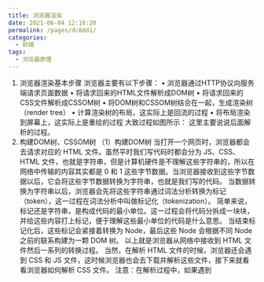 ```yaml
---
title: 浏览器渲染
date: 2021-06-04 12:16:20
permalink: /pages/dc8dd1/
categories:
  - 前端
tags:
  - 浏览器原理
---
```

1. 浏览器渲染基本步骤
浏览器主要有以下步骤：
• 浏览器通过HTTP协议向服务端请求页面数据
• 将请求回来的HTML文件解析成DOM树
• 将请求回来的CSS文件解析成CSSOM树
• 将DOM树和CSSOM树结合在一起，生成渲染树（render tree）
• 计算渲染树的布局，这实际上是回流的过程
• 将布局渲染到屏幕上，这实际上是重绘的过程
大致过程如图所示：
这里主要说说后面解析的过程。
2. 构建DOM树、CSSOM树
（1）构建DOM树
当打开一个网页时，浏览器都会去请求对应的 HTML 文件。虽然平时我们写代码时都会分为 JS、CSS、HTML 文件，也就是字符串，但是计算机硬件是不理解这些字符串的，所以在网络中传输的内容其实都是 0 和 1 这些字节数据。当浏览器接收到这些字节数据以后，它会将这些字节数据转换为字符串，也就是我们写的代码。
当数据转换为字符串以后，浏览器会先将这些字符串通过词法分析转换为标记（token），这一过程在词法分析中叫做标记化（tokenization）。
简单来说，标记还是字符串，是构成代码的最小单位。这一过程会将代码分拆成一块块，并给这些内容打上标记，便于理解这些最小单位的代码是什么意思。
当结束标记化后，这些标记会紧接着转换为 Node，最后这些 Node 会根据不同 Node 之前的联系构建为一颗 DOM 树。
以上就是浏览器从网络中接收到 HTML 文件然后一系列的转换过程。
当然，在解析 HTML 文件的时候，浏览器还会遇到 CSS 和 JS 文件，这时候浏览器也会去下载并解析这些文件，接下来就看看浏览器如何解析 CSS 文件。
注意：在解析过程中，如果遇到 <script>就会停止页面的解析，先执行标签中的JavaScript代码，如果代码时外联的形式，也需要等待外联的JavaScript代码下载并执行完才继续执行解析HTML的工作，解析完HTML文件之后，就会触发DOMContentLoaded 事件，这时就可以操作DOM了。
（2）构建CSSOM树
其实转换 CSS 到 CSSOM 树的过程和DOM树的渲染过程是极其类似的：
在这一过程中，浏览器会确定下每一个节点的样式到底是什么，并且这一过程其实是很消耗资源的。因为样式你可以自行设置给某个节点，也可以通过继承获得。在这一过程中，浏览器得递归 CSSOM 树，然后确定具体的元素到底是什么样式。
那为什么会消耗资源呢？来看个例子
<div>
  <a> <span></span> </a>
</div>
<style>
  span {
    color: red;
  }
  div > a > span {
    color: red;
  }
</style>
对于第一种设置样式的方式来说，浏览器只需要找到页面中所有的 span 标签然后设置颜色，但是对于第二种设置样式的方式来说，浏览器首先需要找到所有的 span 标签，然后找到 span 标签上的 a 标签，最后再去找到 div 标签，然后给符合这种条件的 span 标签设置颜色，这样的递归过程就很复杂。所以我们应该尽可能的避免写过于具体的 CSS 选择器，然后对于 HTML 来说也尽量少的添加无意义标签，保证层级扁平。
CSS解析为CSSStyleSheet（也就是CSSOM树）的过程如下：
CSS是一种渲染阻塞资源(render blocking resource)，它需要完全被解析完毕之后才能进入生成渲染树的环节。
由于CSS有些属性具有继承性，后面定义的样式可能会覆盖或修改前面的样式，所以只有当所有的CSS代码都执行渲染完之后才能进入下一个环节。在CSSOM构建完成之前，页面都会处于白屏状态，所以，一般都是在文件的头部引入CSS文件。
3. 构建渲染树
DOM 树包含的结构内容与 CSSOM 树包含的样式规则都是独立的，为了更方便渲染，先需要将它们合并成一棵渲染树。
这个过程会从 DOM 树的根节点开始遍历，然后在 CSSOM 树上找到每个节点对应的样式。
遍历过程中会自动忽略那些不需要渲染的节点（比如脚本标记、元标记等）以及不可见的节点（比如设置了“display:none”样式）。同时也会将一些需要显示的伪类元素加到渲染树中。
上面的DOM和CSSOM会合并过程如下图所示：
在合并生成渲染树的过程中，有以下几点需要注意：
• 元素如果被设置为 display:none，在 DOM 树中依然会显示，但是在 Render 树中不会显示；
• 元素如果被设置为 visibility:none，那么 DOM 树和 Render 树中都会显示；
• 脱离文档流值得就是脱离 Render Tree。
4. 计算渲染树的布局
生成了渲染树之后，就可以进入布局阶段了，布局就是计算元素的大小及位置。
计算元素布局是一个比较复杂的操作，因为需要考虑的因素有很多，包括字体大小、换行位置等，这些因素会影响段落的大小和形状，进而影响下一个段落的位置。
布局完成后会输出对应的“盒模型”，它会精确地捕获每个元素的确切位置和大小，将所有相对值都转换为屏幕上的绝对像素。
5. 将布局渲染到屏幕上
绘制就是将渲染树中的每个节点转换成屏幕上的实际像素的过程。得到布局树这份“施工图”之后，渲染引擎并不能立即绘制，因为还不知道绘制顺序，如果没有弄清楚绘制顺序，那么很可能会导致页面被错误地渲染。
例如，对于使用 z-index 属性的元素（如遮罩层）如果未按照正确的顺序绘制，则将导致渲染结果和预期不符（失去遮罩作用）。
所以绘制过程中的第一步就是遍历布局树，生成绘制记录，然后渲染引擎会根据绘制记录去绘制相应的内容。
对于无动画效果的情况，只需要考虑空间维度，生成不同的图层，然后再把这些图层进行合成，最终成为我们看到的页面。当然这个绘制过程并不是静态不变的，会随着页面滚动不断合成新的图形。
上述五个步骤都是浏览器渲染进程中的GUI渲染线程完成的。
GUI渲染线程主要的工作如下：
• 负责渲染浏览器页面，解析HTML、CSS，构建DOM树、CSSOM树、渲染树和绘制页面
• 当界面需要重绘或由于某种操作引发回流时，该线程就会执行